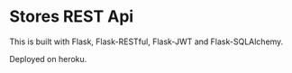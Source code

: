 # Stores REST Api

This is built with Flask, Flask-RESTful, Flask-JWT and Flask-SQLAlchemy.

Deployed on heroku.